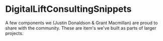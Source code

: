 # DigitalLiftConsultingSnippets
A few components we (Justin Donaldson &amp; Grant Macmillan) are proud to share with the community. These are item's we've built as parts of larger projects.
